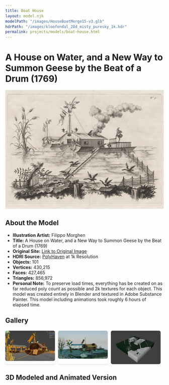 ```yaml
---
title: Boat House
layout: model.njk
modelPath: "/images/HouseBoatMerge15-v3.glb"
hdrPath: "/images/kloofendal_28d_misty_puresky_1k.hdr"
permalink: projects/models/boat-house.html
---
```


# A House on Water, and a New Way to Summon Geese by the Beat of a Drum (1769)

![Pumpkin Boat Concept Art](/images/house-boat.jpg)

## About the Model

- **Illustration Artist:** Filippo Morghen
- **Title:** A House on Water, and a New Way to Summon Geese by the Beat of a Drum (1769)
- **Original Site:** [Link to Original Image](https://artvee.com/dl/a-house-on-water-and-a-new-way-to-summon-geese-by-the-beat-of-a-drum/)
- **HDRI Source:** [PolyHaven](https://polyhaven.com/a/kloofendal_28d_misty_puresky) at 1k Resolution
- **Objects:** 101
- **Vertices:** 430,215
- **Faces:** 427,465
- **Triangles:** 856,972
- **Personal Note:** To preserve load times, everything has be created on as far reduced poly count as possible and 2k textures for each object. This model was created entirely in Blender and textured in Adobe Substance Painter. This model including animations took roughly 6 hours of elapsed time.



## Gallery

<div class="gallery">
  <a href="/images/HouseBoatImages/Poly%20Count.png">
    <img src="/images/HouseBoatImages/Poly%20Count.png" alt="Poly Count">
  </a>
  <a href="/images/HouseBoatImages/Illustration%20Rendition.png">
    <img src="/images/HouseBoatImages/Illustration%20Rendition.png" alt="Illustration Rendition">
  </a>
  <a href="/images/HouseBoatImages/Mesh%20Model.png">
    <img src="/images/HouseBoatImages/Mesh%20Model.png" alt="Mesh Model">
  </a>
</div>

## 3D Modeled and Animated Version

<div id="threejs-container" style="margin-bottom: 50px;">
  <canvas id="modelCanvas" style="width: 100%; height: 100%;"></canvas>
</div>

<script type="module">
  import { initModel } from '/js/threejs-model.js';

  const modelPath = "{{ modelPath }}";
  const hdrPath = "{{ hdrPath }}";

  initModel(modelPath, hdrPath);
</script>


<style>
  .gallery {
    display: flex;
    flex-wrap: wrap;
    gap: 10px;
    margin-top: 20px;
  }
  .gallery a {
    flex: 1 1 calc(33.333% - 10px);
    max-width: calc(33.333% - 10px);
    box-shadow: 0 2px 4px rgba(0, 0, 0, 0.1);
    text-decoration: none;
  }
  .gallery img {
    width: 100%;
    height: auto;
    display: block;
    border-radius: 5px;
  }
  #threejs-container {
    width: 100%;
    height: 500px;
    margin-bottom: 50px; /* Adds space below the canvas */
  }
</style>


